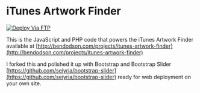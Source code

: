 iTunes Artwork Finder
=====================

[![Deploy Via FTP](https://github.com/scdemanett/itunes-artwork-finder/actions/workflows/main.yml/badge.svg?branch=main)](https://github.com/scdemanett/itunes-artwork-finder/actions/workflows/main.yml)

This is the JavaScript and PHP code that powers the iTunes Artwork Finder available at [http://bendodson.com/projects/itunes-artwork-finder](http://bendodson.com/projects/itunes-artwork-finder)

I forked this and polished it up with Bootstrap and Bootstrap Slider [https://github.com/seiyria/bootstrap-slider](https://github.com/seiyria/bootstrap-slider) ready for web deployment on your own site.

